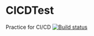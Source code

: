 # CICDTest
Practice for CI/CD
[![Build status](https://build.appcenter.ms/v0.1/apps/06567e3d-c9aa-4694-bfe3-427aa476e06d/branches/test/badge)](https://appcenter.ms)
